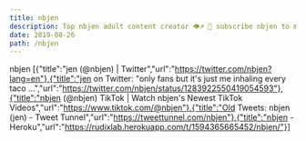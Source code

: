 ```yaml
---
title: nbjen
description: Top nbjen adult content creator 👁♐️ 👑 subscribe nbjen to my porn site below IG nbjen
date: 2019-08-26
path: /nbjen
---
```


nbjen
[{"title":"jen (@nbjen) | Twitter","url":"https://twitter.com/nbjen?lang=en"},{"title":"jen on Twitter: \"only fans but it's just me inhaling every taco ...","url":"https://twitter.com/nbjen/status/1283922550419054593"},{"title":"nbjen (@nbjen) TikTok | Watch nbjen's Newest TikTok Videos","url":"https://www.tiktok.com/@nbjen"},{"title":"Old Tweets: nbjen (jen) - Tweet Tunnel","url":"https://tweettunnel.com/nbjen"},{"title":"nbjen - Heroku","url":"https://rudixlab.herokuapp.com/t/1594365665452/nbjen/"}]

